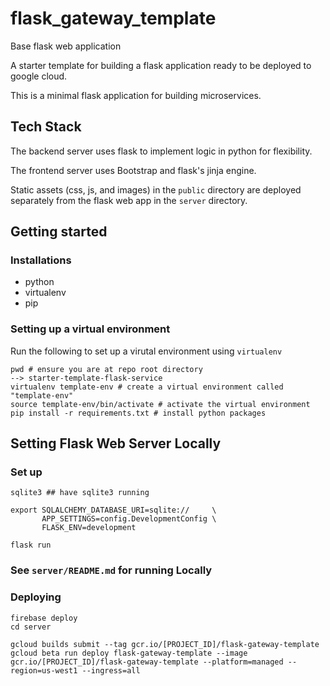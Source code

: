# flask_gateway_template
Base flask web application

A starter template for building a flask application ready to be deployed to google cloud.

This is a minimal flask application for building microservices.

## Tech Stack
The backend server uses flask to implement logic in python for flexibility.

The frontend server uses Bootstrap and flask's jinja engine.

Static assets (css, js, and images) in the `public` directory are deployed separately from the flask web app in the `server` directory.

## Getting started

### Installations
- python
- virtualenv
- pip

### Setting up a virtual environment
Run the following to set up a virutal environment using `virtualenv`
```
pwd # ensure you are at repo root directory
--> starter-template-flask-service
virtualenv template-env # create a virtual environment called "template-env"
source template-env/bin/activate # activate the virtual environment
pip install -r requirements.txt # install python packages
```

## Setting Flask Web Server Locally

### Set up
```
sqlite3 ## have sqlite3 running

export SQLALCHEMY_DATABASE_URI=sqlite://     \
       APP_SETTINGS=config.DevelopmentConfig \
       FLASK_ENV=development

flask run
```


### See `server/README.md` for running Locally

### Deploying
```
firebase deploy
cd server

gcloud builds submit --tag gcr.io/[PROJECT_ID]/flask-gateway-template
gcloud beta run deploy flask-gateway-template --image gcr.io/[PROJECT_ID]/flask-gateway-template --platform=managed --region=us-west1 --ingress=all
```
